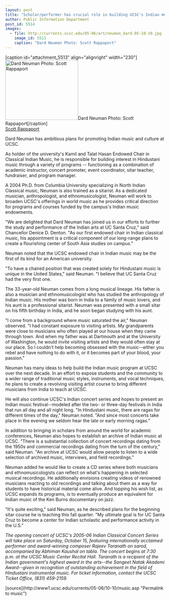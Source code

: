 ```yaml
---
layout: post
title: "Scholar/performer has crucial role in building UCSC's Indian music program"
author: Public Information Department
post_id: 5514
images:
  - file: http://currents.ucsc.edu/05-06/art/neuman_dard.05-10-10.jpg
    image_id: 5513
    caption: "Dard Neuman Photo: Scott Rappaport"
---
```


[caption id="attachment_5513" align="alignright" width="230"]<a href="http://localhost/mysite/wp-content/uploads/2005/10/neuman_dard.05-10-10.jpg"><img class="size-full wp-image-5513" src="http://localhost/mysite/wp-content/uploads/2005/10/neuman_dard.05-10-10.jpg" alt="Dard Neuman Photo: Scott Rappaport" width="230" height="189" /></a>Dard Neuman Photo: Scott Rappaport[/caption]
<a name="content" id="content"></a><br>
<a href="mailto:srapp@ucsc.edu">Scott Rappaport</a>
<p>
  Dard Neuman has ambitious plans for promoting Indian music and culture at UCSC.
</p>
<p>
  As holder of the university's Kamil and Talat Hasan Endowed Chair in Classical Indian Music, he is responsible for building interest in Hindustani music through a variety of programs -- functioning as a combination of academic instructor, concert promoter, event coordinator, sitar teacher, fundraiser, and program manager.
</p>
<p>
  A 2004 Ph.D. from Columbia University specializing in North Indian Classical music, Neuman is also trained as a sitarist. As a dedicated musician, anthropologist, and ethnomusicologist, Neuman will work to broaden UCSC's offerings in world music as he provides critical direction for programs and courses funded by the campus's Indian music endowments.
</p>
<p>
  "We are delighted that Dard Neuman has joined us in our efforts to further the study and performance of the Indian arts at UC Santa Cruz," said Chancellor Denice D. Denton. "As our first endowed chair in Indian classical music, his appointment is a critical component of our long-range plans to create a flourishing center of South Asia studies on campus."
</p>
<p>
  Neuman noted that the UCSC endowed chair in Indian music may be the first of its kind for an American university.
</p>
<p>
  "To have a chaired position that was created solely for Hindustani music is unique in the United States," said Neuman. "I believe that UC Santa Cruz had the very first one.
</p>
<p>
  The 33-year-old Neuman comes from a long musical lineage. His father is also a musician and ethnomusicologist who has studied the anthropology of Indian music. His mother was born in India to a family of music lovers, and his aunt is a professional sitarist. Neuman was presented with a small sitar on his fifth birthday in India, and he soon began studying with his aunt.
</p>
<p>
  "I come from a background where music saturated the air," Neuman observed. "I had constant exposure to visiting artists. My grandparents were close to musicians who often played at our house when they came through town. And when my father was at Dartmouth and at the University of Washington, he would invite visiting artists and they would often stay at our place. So I couldn't help becoming obsessed with the music--either you rebel and have nothing to do with it, or it becomes part of your blood, your passion."
</p>
<p>
  Neuman has many ideas to help build the Indian music program at UCSC over the next decade. In an effort to expose students and the community to a wider range of traditional music styles, instruments, and vocal techniques, he plans to create a revolving visiting artist course to bring different musicians from India to teach at UCSC.
</p>
<p>
  He will also continue UCSC's Indian concert series and hopes to present an Indian music festival--modeled after the two- or three-day festivals in India that run all day and all night long. "In Hindustani music, there are ragas for different times of the day," Neuman noted. "And since most concerts take place in the evening we seldom hear the late or early morning ragas."
</p>
<p>
  In addition to bringing in scholars from around the world for academic conferences, Neuman also hopes to establish an archive of Indian music at UCSC. "There is a substantial collection of concert recordings dating from the 1950s and commercial recordings dating from the turn of the century," said Neuman. "An archive at UCSC would allow people to listen to a wide selection of archived music, interviews, and field recordings."
</p>
<p>
  Neuman added he would like to create a CD series where both musicians and ethnomusicologists can reflect on what's happening in selected musical recordings. He additionally envisions creating videos of renowned musicians reacting to old recordings and talking about them as a way for students to have historical material come alive. And topping his wish list, as UCSC expands its programs, is to eventually produce an equivalent for Indian music of the Ken Burns documentary on jazz.
</p>
<p>
  "It's quite exciting," said Neuman, as he described plans for the beginning sitar course he is teaching this fall quarter. "My ultimate goal is for UC Santa Cruz to become a center for Indian scholastic and performance activity in the U.S."
</p>
<p>
  <i>The opening concert of UCSC's 2005-06 Indian Classical Concert Series will take place on Saturday, October 15, featuring internationally acclaimed performer and award-winning composer Rajeev Taranath on sarod, accompanied by Abhiman Kaushal on tabla. The concert begins at 7:30 p.m. at the UCSC Music Center Recital Hall. Taranath is a recipient of the Indian government's highest award in the arts--the Sangeet Natak Akademi Award--given in recognition of outstanding achievement in the field of Hindustani instrumental music. For ticket information, contact the UCSC Ticket Office, (831) 459-2159.</i>
</p>
<form>
  <input name="t1" size="-1" type="hidden">
</form>




</p>
[source](http://www1.ucsc.edu/currents/05-06/10-10/music.asp "Permalink to music")

